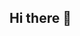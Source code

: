 ## Hi there 👋

<!--
**gustavonascimento/gustavonascimento** is a ✨ _special_ ✨ repository because its `README.md` (this file) appears on your GitHub profile.

Here are some ideas to get you started:

- 🔭 I’m currently working on ...
- 🌱 I’m currently learning ...
- 👯 I’m looking to collaborate on ...
- 🤔 I’m looking for help with ...
- 💬 Ask me about ...
- 📫 How to reach me: ...
- 😄 Pronouns: ...
- ⚡ Fun fact: ...
-->

<!--
<div>
<a href="https://github.com/gustavomna">
<img loading="lazy" height="180em" src="https://github-readme-stats-five-lovat-80.vercel.app/api/top-langs/?username=gustavomna&layout=compact&langs_count=7&theme=dracula"/>
<img loading="lazy" height="180em" src="https://github-readme-stats-five-lovat-80.vercel.app/api?username=gustavomna&show_icons=true&theme=dracula&include_all_commits=true&count_private=true"/>
</div>
-->
